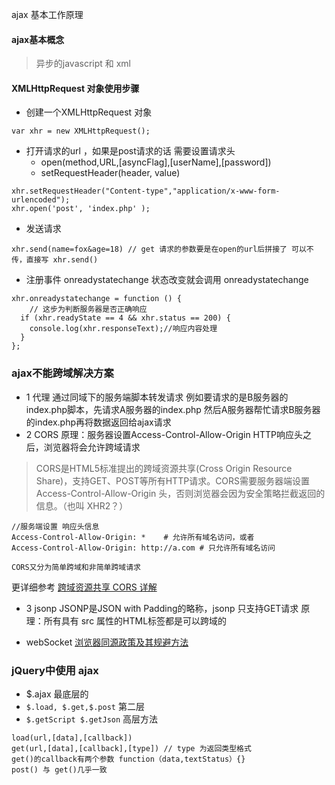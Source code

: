 ajax 基本工作原理

#### ajax基本概念
> 异步的javascript 和 xml

#### XMLHttpRequest 对象使用步骤
- 创建一个XMLHttpRequest 对象
```
var xhr = new XMLHttpRequest();
```
- 打开请求的url ，如果是post请求的话 需要设置请求头
	- open(method,URL,[asyncFlag],[userName],[password])
	- setRequestHeader(header, value)
```
xhr.setRequestHeader("Content-type","application/x-www-form-urlencoded");
xhr.open('post', 'index.php' );
```
- 发送请求
```
xhr.send(name=fox&age=18) // get 请求的参数要是在open的url后拼接了 可以不传，直接写 xhr.send()
```
- 注册事件 onreadystatechange 状态改变就会调用
onreadystatechange
```
xhr.onreadystatechange = function () { 
	// 这步为判断服务器是否正确响应
  if (xhr.readyState == 4 && xhr.status == 200) {
    console.log(xhr.responseText);//响应内容处理
  } 
};
```


### ajax不能跨域解决方案
- 1 代理
通过同域下的服务端脚本转发请求
例如要请求的是B服务器的index.php脚本，先请求A服务器的index.php  然后A服务器帮忙请求B服务器的index.php再将数据返回给ajax请求
- 2 CORS 
原理：服务器设置Access-Control-Allow-Origin HTTP响应头之后，浏览器将会允许跨域请求
> CORS是HTML5标准提出的跨域资源共享(Cross Origin Resource Share)，支持GET、POST等所有HTTP请求。CORS需要服务器端设置 Access-Control-Allow-Origin 头，否则浏览器会因为安全策略拦截返回的信息。（也叫 XHR2？）
```
//服务端设置 响应头信息
Access-Control-Allow-Origin: *    # 允许所有域名访问，或者
Access-Control-Allow-Origin: http://a.com # 只允许所有域名访问

CORS又分为简单跨域和非简单跨域请求
```
更详细参考 [跨域资源共享 CORS 详解](http://www.ruanyifeng.com/blog/2016/04/cors.html)

- 3 jsonp
JSONP是JSON with Padding的略称，jsonp 只支持GET请求
原理：所有具有 src 属性的HTML标签都是可以跨域的

- webSocket
[浏览器同源政策及其规避方法](http://www.ruanyifeng.com/blog/2016/04/same-origin-policy.html) 


### jQuery中使用 ajax
- $.ajax 最底层的
- `$.load, $.get,$.post` 第二层
- `$.getScript $.getJson` 高层方法
```
load(url,[data],[callback])
get(url,[data],[callback],[type]) // type 为返回类型格式
get()的callback有两个参数 function（data,textStatus）{}
post() 与 get()几乎一致
```